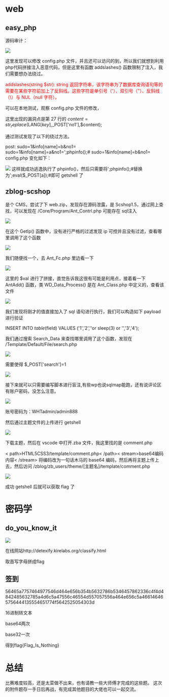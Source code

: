 # web
## easy_php

源码审计：

![](./img/1.png)

这里发现可以修改 config.php 文件，并且还可以访问的到，所以我们就想到利用 php代码拼接注入恶意代码，但是这里有函数 addslashes() 函数限制了注入，我们需要想办法绕过。

<font color=red>
addslashes(string $str): string
返回字符串，该字符串为了数据库查询语句等的需要在某些字符前加上了反斜线。这些字符是单引号（'）、双引号（"）、反斜线（\）与 NUL（null 字符）。</font>


可以在本地测试，观察 config.php 文件的修改，

这里出现的漏洞点是第 27 行的 $content = str_replace($LANG[$key],$_POST['no1'],$content);

通过测试发现了以下的绕过方法。

post:
sudo=1&info[name]=b&no1=\
sudo=1&info[name]=a&no1=';phpinfo();#
sudo=1&info[name]=b&no1=\
config.php 变化如下：

![](./img/2.png)
这样就成功逃逸执行了 phpinfo()，然后只需要将';phpinfo();#替换为';eval($_POST[a]);#即可 getshell 了

## zblog-scshop

是个 CMS，尝试了下 web.zip，发现存在源码泄露，是 Scshop1.5，通过网上查找，可以发现在 /Core/Program/Ant_Contrl.php 可能存在 sql注入

![](./img/3.png)

在这个 GetIp() 函数中，没有进行严格的过滤发现 ip 可控并且没有过滤，查看哪里调用了这个函数

![](./img/4.png)

我们随便找一个，去 Ant_Fc.php 里边看一下

![](./img/5.png)

这里的 $val 进行了拼接，直觉告诉我这很有可能是利用点，接着看一下 AntAdd() 函数，类 WD_Data_Process() 是在 Ant_Class.php 中定义的，查看该文件

![](./img/6.png)

我们发现将刚才的值直接加入了 sql 语句进行执行，我们可以构造如下 payload 进行验证

INSERT INTO  $table ($field) VALUES ('1','2',''or sleep(3) or '','3','4');

我们通过搜索 Search_Data 来查找哪里调用了这个函数，发现在 /Template/Default/File/search.php

![](./img/7.png)

需要使得 $_POST['search']=1

![](./img/8.png)

接下来就可以只需要编写脚本进行盲注,有些wp也说sqlmap能跑，还有说评论区有账户密码，没怎么注意。

![](./img/9.png)

账号密码为：WHTadmin/admin888

然后通过主题文件的上传进行 getshell

![](./img/10.png)

下载主题，然后在 vscode 中打开.zba 文件，我这里找的是 comment.php

< path>HTML5CSS3/template/comment.php< /path>< stream>base64编码内容< /stream>
将编码改为一句话木马的 base64 编码，然后再将主题上传上去，然后访问 /zblog/zb_users/theme/[主题名]/template/comment.php

![](./img/11.png)

成功 getshell 后就可以获取 flag 了

# 密码学
## do_you_know_it

![](./img/12.png)

在线网站http://detexify.kirelabs.org/classify.html

取首写字母拼成flag

## 签到

56465a7757464977546d464e656b354b5632786b5346457862336c4f4d4842485632785a4d6c5a47556c46554d557057556a464e656c5a466146465756444135554651774f5642525054303d

16进制转文本

base64两次

base32一次

得到flag{Flag_Is_Nothing}

# 总结

比赛难度较高，还是太菜做不出来，也有请教一些大师傅才完成的这些题。
这次的附件题存一手日后再战，有完成其他题目的大佬也可以一起交流。